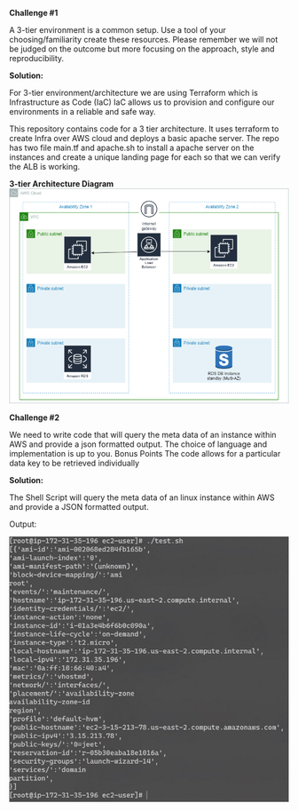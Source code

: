 **Challenge #1**

A 3-tier environment is a common setup. Use a tool of your choosing/familiarity create these resources. Please remember we will not be judged on the outcome but more focusing on the approach, style and reproducibility.


**Solution:**

For 3-tier environment/architecture we are using Terraform which is Infrastructure as Code (IaC) 
IaC allows us to provision and configure our environments in a reliable and safe way.

This repository contains code for a 3 tier architecture. It uses terraform to create Infra over AWS cloud and deploys a basic apache server.
The repo has two file main.tf and apache.sh to install a apache server on the instances and create a unique landing page for each so that we can verify the ALB is working.

**3-tier Architecture Diagram**
![](3-Tier_Architecture.png)


**Challenge #2**

We need to write code that will query the meta data of an instance within AWS and provide a json formatted output. The choice of language and implementation is up to you.
Bonus Points
The code allows for a particular data key to be retrieved individually


**Solution:**

The Shell Script will query the meta data of an linux instance within AWS and provide a JSON formatted output.

Output:

![](shell_script_output.jpg)





